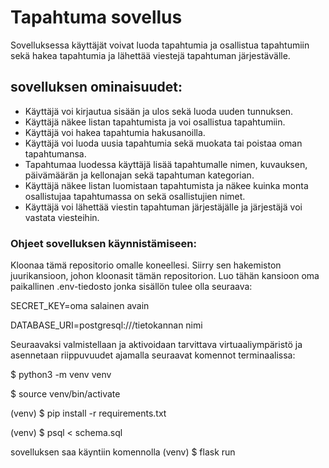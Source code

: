 # Tapahtuma sovellus

Sovelluksessa käyttäjät voivat luoda tapahtumia ja osallistua tapahtumiin sekä hakea tapahtumia ja lähettää viestejä tapahtuman järjestävälle.

## sovelluksen ominaisuudet:

- Käyttäjä voi kirjautua sisään ja ulos sekä luoda uuden tunnuksen.
- Käyttäjä näkee listan tapahtumista ja voi osallistua tapahtumiin.
- Käyttäjä voi hakea tapahtumia hakusanoilla. 
- Käyttäjä voi luoda uusia tapahtumia sekä muokata tai poistaa oman tapahtumansa.
- Tapahtumaa luodessa käyttäjä lisää tapahtumalle nimen, kuvauksen, päivämäärän ja kellonajan sekä tapahtuman kategorian. 
- Käyttäjä näkee listan luomistaan tapahtumista ja näkee kuinka monta osallistujaa tapahtumassa on sekä osallistujien nimet.
- Käyttäjä voi lähettää viestin tapahtuman järjestäjälle ja järjestäjä voi vastata viesteihin.



### Ohjeet sovelluksen käynnistämiseen:

Kloonaa tämä repositorio omalle koneellesi. Siirry sen hakemiston juurikansioon, johon kloonasit tämän repositorion. Luo tähän kansioon oma paikallinen .env-tiedosto jonka sisällön tulee olla seuraava:

SECRET_KEY=oma salainen avain

DATABASE_URI=postgresql:///tietokannan nimi

Seuraavaksi valmistellaan ja aktivoidaan tarvittava virtuaaliympäristö ja asennetaan riippuvuudet ajamalla seuraavat komennot terminaalissa:

$ python3 -m venv venv

$ source venv/bin/activate

(venv) $ pip install -r requirements.txt

(venv) $ psql < schema.sql

sovelluksen saa käyntiin komennolla (venv) $ flask run 


